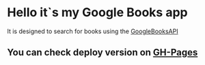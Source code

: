 # Hello it`s my Google Books app

It is designed to search for books using the [GoogleBooksAPI](https://developers.google.com/books/docs/overview)

## You can check deploy version on [GH-Pages](https://nikbabukhin.github.io/GoogleBooks/)

